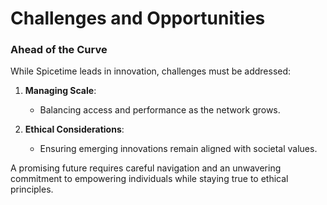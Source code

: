 # Challenges and Opportunities

### Ahead of the Curve

While Spicetime leads in innovation, challenges must be addressed:

1. **Managing Scale**:
    - Balancing access and performance as the network grows.

2. **Ethical Considerations**:
    - Ensuring emerging innovations remain aligned with societal values.

A promising future requires careful navigation and an unwavering commitment to empowering individuals while staying true
to ethical principles.